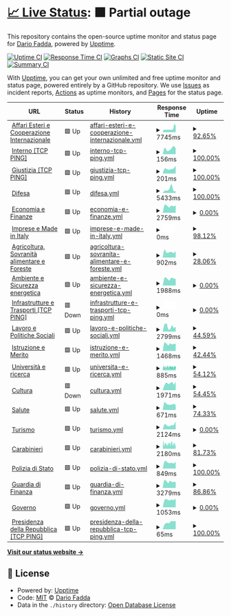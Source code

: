# [📈 Live Status](https://nuke86.github.io/ransomPing): <!--live status--> **🟧 Partial outage**

This repository contains the open-source uptime monitor and status page for [Dario Fadda](www.dariofadda.it), powered by [Upptime](https://github.com/upptime/upptime).

[![Uptime CI](https://github.com/nuke86/ransomPing/workflows/Uptime%20CI/badge.svg)](https://github.com/nuke86/ransomPing/actions?query=workflow%3A%22Uptime+CI%22)
[![Response Time CI](https://github.com/nuke86/ransomPing/workflows/Response%20Time%20CI/badge.svg)](https://github.com/nuke86/ransomPing/actions?query=workflow%3A%22Response+Time+CI%22)
[![Graphs CI](https://github.com/nuke86/ransomPing/workflows/Graphs%20CI/badge.svg)](https://github.com/nuke86/ransomPing/actions?query=workflow%3A%22Graphs+CI%22)
[![Static Site CI](https://github.com/nuke86/ransomPing/workflows/Static%20Site%20CI/badge.svg)](https://github.com/nuke86/ransomPing/actions?query=workflow%3A%22Static+Site+CI%22)
[![Summary CI](https://github.com/nuke86/ransomPing/workflows/Summary%20CI/badge.svg)](https://github.com/nuke86/ransomPing/actions?query=workflow%3A%22Summary+CI%22)

With [Upptime](https://upptime.js.org), you can get your own unlimited and free uptime monitor and status page, powered entirely by a GitHub repository. We use [Issues](https://github.com/nuke86/ransomPing/issues) as incident reports, [Actions](https://github.com/nuke86/ransomPing/actions) as uptime monitors, and [Pages](https://nuke86.github.io/ransomPing) for the status page.

<!--start: status pages-->
<!-- This summary is generated by Upptime (https://github.com/upptime/upptime) -->
<!-- Do not edit this manually, your changes will be overwritten -->
<!-- prettier-ignore -->
| URL | Status | History | Response Time | Uptime |
| --- | ------ | ------- | ------------- | ------ |
| <img alt="" src="https://icons.duckduckgo.com/ip3/www.esteri.it.ico" height="13"> [Affari Esteri e Cooperazione Internazionale](http://www.esteri.it/) | 🟩 Up | [affari-esteri-e-cooperazione-internazionale.yml](https://github.com/nuke86/ransomPing/commits/HEAD/history/affari-esteri-e-cooperazione-internazionale.yml) | <details><summary><img alt="Response time graph" src="./graphs/affari-esteri-e-cooperazione-internazionale/response-time-week.png" height="20"> 7745ms</summary><br><a href="https://nuke86.github.io/ransomPing/history/affari-esteri-e-cooperazione-internazionale"><img alt="Response time 6330" src="https://img.shields.io/endpoint?url=https%3A%2F%2Fraw.githubusercontent.com%2Fnuke86%2FransomPing%2FHEAD%2Fapi%2Faffari-esteri-e-cooperazione-internazionale%2Fresponse-time.json"></a><br><a href="https://nuke86.github.io/ransomPing/history/affari-esteri-e-cooperazione-internazionale"><img alt="24-hour response time 9596" src="https://img.shields.io/endpoint?url=https%3A%2F%2Fraw.githubusercontent.com%2Fnuke86%2FransomPing%2FHEAD%2Fapi%2Faffari-esteri-e-cooperazione-internazionale%2Fresponse-time-day.json"></a><br><a href="https://nuke86.github.io/ransomPing/history/affari-esteri-e-cooperazione-internazionale"><img alt="7-day response time 7745" src="https://img.shields.io/endpoint?url=https%3A%2F%2Fraw.githubusercontent.com%2Fnuke86%2FransomPing%2FHEAD%2Fapi%2Faffari-esteri-e-cooperazione-internazionale%2Fresponse-time-week.json"></a><br><a href="https://nuke86.github.io/ransomPing/history/affari-esteri-e-cooperazione-internazionale"><img alt="30-day response time 6714" src="https://img.shields.io/endpoint?url=https%3A%2F%2Fraw.githubusercontent.com%2Fnuke86%2FransomPing%2FHEAD%2Fapi%2Faffari-esteri-e-cooperazione-internazionale%2Fresponse-time-month.json"></a><br><a href="https://nuke86.github.io/ransomPing/history/affari-esteri-e-cooperazione-internazionale"><img alt="1-year response time 6330" src="https://img.shields.io/endpoint?url=https%3A%2F%2Fraw.githubusercontent.com%2Fnuke86%2FransomPing%2FHEAD%2Fapi%2Faffari-esteri-e-cooperazione-internazionale%2Fresponse-time-year.json"></a></details> | <details><summary><a href="https://nuke86.github.io/ransomPing/history/affari-esteri-e-cooperazione-internazionale">92.65%</a></summary><a href="https://nuke86.github.io/ransomPing/history/affari-esteri-e-cooperazione-internazionale"><img alt="All-time uptime 89.90%" src="https://img.shields.io/endpoint?url=https%3A%2F%2Fraw.githubusercontent.com%2Fnuke86%2FransomPing%2FHEAD%2Fapi%2Faffari-esteri-e-cooperazione-internazionale%2Fuptime.json"></a><br><a href="https://nuke86.github.io/ransomPing/history/affari-esteri-e-cooperazione-internazionale"><img alt="24-hour uptime 48.55%" src="https://img.shields.io/endpoint?url=https%3A%2F%2Fraw.githubusercontent.com%2Fnuke86%2FransomPing%2FHEAD%2Fapi%2Faffari-esteri-e-cooperazione-internazionale%2Fuptime-day.json"></a><br><a href="https://nuke86.github.io/ransomPing/history/affari-esteri-e-cooperazione-internazionale"><img alt="7-day uptime 92.65%" src="https://img.shields.io/endpoint?url=https%3A%2F%2Fraw.githubusercontent.com%2Fnuke86%2FransomPing%2FHEAD%2Fapi%2Faffari-esteri-e-cooperazione-internazionale%2Fuptime-week.json"></a><br><a href="https://nuke86.github.io/ransomPing/history/affari-esteri-e-cooperazione-internazionale"><img alt="30-day uptime 84.83%" src="https://img.shields.io/endpoint?url=https%3A%2F%2Fraw.githubusercontent.com%2Fnuke86%2FransomPing%2FHEAD%2Fapi%2Faffari-esteri-e-cooperazione-internazionale%2Fuptime-month.json"></a><br><a href="https://nuke86.github.io/ransomPing/history/affari-esteri-e-cooperazione-internazionale"><img alt="1-year uptime 89.90%" src="https://img.shields.io/endpoint?url=https%3A%2F%2Fraw.githubusercontent.com%2Fnuke86%2FransomPing%2FHEAD%2Fapi%2Faffari-esteri-e-cooperazione-internazionale%2Fuptime-year.json"></a></details>
| <img alt="" src="https://icons.duckduckgo.com/ip3/null.ico" height="13"> [Interno [TCP PING]](www.interno.gov.it) | 🟩 Up | [interno-tcp-ping.yml](https://github.com/nuke86/ransomPing/commits/HEAD/history/interno-tcp-ping.yml) | <details><summary><img alt="Response time graph" src="./graphs/interno-tcp-ping/response-time-week.png" height="20"> 156ms</summary><br><a href="https://nuke86.github.io/ransomPing/history/interno-tcp-ping"><img alt="Response time 146" src="https://img.shields.io/endpoint?url=https%3A%2F%2Fraw.githubusercontent.com%2Fnuke86%2FransomPing%2FHEAD%2Fapi%2Finterno-tcp-ping%2Fresponse-time.json"></a><br><a href="https://nuke86.github.io/ransomPing/history/interno-tcp-ping"><img alt="24-hour response time 166" src="https://img.shields.io/endpoint?url=https%3A%2F%2Fraw.githubusercontent.com%2Fnuke86%2FransomPing%2FHEAD%2Fapi%2Finterno-tcp-ping%2Fresponse-time-day.json"></a><br><a href="https://nuke86.github.io/ransomPing/history/interno-tcp-ping"><img alt="7-day response time 156" src="https://img.shields.io/endpoint?url=https%3A%2F%2Fraw.githubusercontent.com%2Fnuke86%2FransomPing%2FHEAD%2Fapi%2Finterno-tcp-ping%2Fresponse-time-week.json"></a><br><a href="https://nuke86.github.io/ransomPing/history/interno-tcp-ping"><img alt="30-day response time 151" src="https://img.shields.io/endpoint?url=https%3A%2F%2Fraw.githubusercontent.com%2Fnuke86%2FransomPing%2FHEAD%2Fapi%2Finterno-tcp-ping%2Fresponse-time-month.json"></a><br><a href="https://nuke86.github.io/ransomPing/history/interno-tcp-ping"><img alt="1-year response time 146" src="https://img.shields.io/endpoint?url=https%3A%2F%2Fraw.githubusercontent.com%2Fnuke86%2FransomPing%2FHEAD%2Fapi%2Finterno-tcp-ping%2Fresponse-time-year.json"></a></details> | <details><summary><a href="https://nuke86.github.io/ransomPing/history/interno-tcp-ping">100.00%</a></summary><a href="https://nuke86.github.io/ransomPing/history/interno-tcp-ping"><img alt="All-time uptime 100.00%" src="https://img.shields.io/endpoint?url=https%3A%2F%2Fraw.githubusercontent.com%2Fnuke86%2FransomPing%2FHEAD%2Fapi%2Finterno-tcp-ping%2Fuptime.json"></a><br><a href="https://nuke86.github.io/ransomPing/history/interno-tcp-ping"><img alt="24-hour uptime 100.00%" src="https://img.shields.io/endpoint?url=https%3A%2F%2Fraw.githubusercontent.com%2Fnuke86%2FransomPing%2FHEAD%2Fapi%2Finterno-tcp-ping%2Fuptime-day.json"></a><br><a href="https://nuke86.github.io/ransomPing/history/interno-tcp-ping"><img alt="7-day uptime 100.00%" src="https://img.shields.io/endpoint?url=https%3A%2F%2Fraw.githubusercontent.com%2Fnuke86%2FransomPing%2FHEAD%2Fapi%2Finterno-tcp-ping%2Fuptime-week.json"></a><br><a href="https://nuke86.github.io/ransomPing/history/interno-tcp-ping"><img alt="30-day uptime 100.00%" src="https://img.shields.io/endpoint?url=https%3A%2F%2Fraw.githubusercontent.com%2Fnuke86%2FransomPing%2FHEAD%2Fapi%2Finterno-tcp-ping%2Fuptime-month.json"></a><br><a href="https://nuke86.github.io/ransomPing/history/interno-tcp-ping"><img alt="1-year uptime 100.00%" src="https://img.shields.io/endpoint?url=https%3A%2F%2Fraw.githubusercontent.com%2Fnuke86%2FransomPing%2FHEAD%2Fapi%2Finterno-tcp-ping%2Fuptime-year.json"></a></details>
| <img alt="" src="https://icons.duckduckgo.com/ip3/null.ico" height="13"> [Giustizia [TCP PING]](www.giustizia.it) | 🟩 Up | [giustizia-tcp-ping.yml](https://github.com/nuke86/ransomPing/commits/HEAD/history/giustizia-tcp-ping.yml) | <details><summary><img alt="Response time graph" src="./graphs/giustizia-tcp-ping/response-time-week.png" height="20"> 201ms</summary><br><a href="https://nuke86.github.io/ransomPing/history/giustizia-tcp-ping"><img alt="Response time 180" src="https://img.shields.io/endpoint?url=https%3A%2F%2Fraw.githubusercontent.com%2Fnuke86%2FransomPing%2FHEAD%2Fapi%2Fgiustizia-tcp-ping%2Fresponse-time.json"></a><br><a href="https://nuke86.github.io/ransomPing/history/giustizia-tcp-ping"><img alt="24-hour response time 308" src="https://img.shields.io/endpoint?url=https%3A%2F%2Fraw.githubusercontent.com%2Fnuke86%2FransomPing%2FHEAD%2Fapi%2Fgiustizia-tcp-ping%2Fresponse-time-day.json"></a><br><a href="https://nuke86.github.io/ransomPing/history/giustizia-tcp-ping"><img alt="7-day response time 201" src="https://img.shields.io/endpoint?url=https%3A%2F%2Fraw.githubusercontent.com%2Fnuke86%2FransomPing%2FHEAD%2Fapi%2Fgiustizia-tcp-ping%2Fresponse-time-week.json"></a><br><a href="https://nuke86.github.io/ransomPing/history/giustizia-tcp-ping"><img alt="30-day response time 183" src="https://img.shields.io/endpoint?url=https%3A%2F%2Fraw.githubusercontent.com%2Fnuke86%2FransomPing%2FHEAD%2Fapi%2Fgiustizia-tcp-ping%2Fresponse-time-month.json"></a><br><a href="https://nuke86.github.io/ransomPing/history/giustizia-tcp-ping"><img alt="1-year response time 180" src="https://img.shields.io/endpoint?url=https%3A%2F%2Fraw.githubusercontent.com%2Fnuke86%2FransomPing%2FHEAD%2Fapi%2Fgiustizia-tcp-ping%2Fresponse-time-year.json"></a></details> | <details><summary><a href="https://nuke86.github.io/ransomPing/history/giustizia-tcp-ping">100.00%</a></summary><a href="https://nuke86.github.io/ransomPing/history/giustizia-tcp-ping"><img alt="All-time uptime 100.00%" src="https://img.shields.io/endpoint?url=https%3A%2F%2Fraw.githubusercontent.com%2Fnuke86%2FransomPing%2FHEAD%2Fapi%2Fgiustizia-tcp-ping%2Fuptime.json"></a><br><a href="https://nuke86.github.io/ransomPing/history/giustizia-tcp-ping"><img alt="24-hour uptime 100.00%" src="https://img.shields.io/endpoint?url=https%3A%2F%2Fraw.githubusercontent.com%2Fnuke86%2FransomPing%2FHEAD%2Fapi%2Fgiustizia-tcp-ping%2Fuptime-day.json"></a><br><a href="https://nuke86.github.io/ransomPing/history/giustizia-tcp-ping"><img alt="7-day uptime 100.00%" src="https://img.shields.io/endpoint?url=https%3A%2F%2Fraw.githubusercontent.com%2Fnuke86%2FransomPing%2FHEAD%2Fapi%2Fgiustizia-tcp-ping%2Fuptime-week.json"></a><br><a href="https://nuke86.github.io/ransomPing/history/giustizia-tcp-ping"><img alt="30-day uptime 100.00%" src="https://img.shields.io/endpoint?url=https%3A%2F%2Fraw.githubusercontent.com%2Fnuke86%2FransomPing%2FHEAD%2Fapi%2Fgiustizia-tcp-ping%2Fuptime-month.json"></a><br><a href="https://nuke86.github.io/ransomPing/history/giustizia-tcp-ping"><img alt="1-year uptime 100.00%" src="https://img.shields.io/endpoint?url=https%3A%2F%2Fraw.githubusercontent.com%2Fnuke86%2FransomPing%2FHEAD%2Fapi%2Fgiustizia-tcp-ping%2Fuptime-year.json"></a></details>
| <img alt="" src="https://icons.duckduckgo.com/ip3/www.difesa.it.ico" height="13"> [Difesa](http://www.difesa.it/) | 🟩 Up | [difesa.yml](https://github.com/nuke86/ransomPing/commits/HEAD/history/difesa.yml) | <details><summary><img alt="Response time graph" src="./graphs/difesa/response-time-week.png" height="20"> 5433ms</summary><br><a href="https://nuke86.github.io/ransomPing/history/difesa"><img alt="Response time 1783" src="https://img.shields.io/endpoint?url=https%3A%2F%2Fraw.githubusercontent.com%2Fnuke86%2FransomPing%2FHEAD%2Fapi%2Fdifesa%2Fresponse-time.json"></a><br><a href="https://nuke86.github.io/ransomPing/history/difesa"><img alt="24-hour response time 2661" src="https://img.shields.io/endpoint?url=https%3A%2F%2Fraw.githubusercontent.com%2Fnuke86%2FransomPing%2FHEAD%2Fapi%2Fdifesa%2Fresponse-time-day.json"></a><br><a href="https://nuke86.github.io/ransomPing/history/difesa"><img alt="7-day response time 5433" src="https://img.shields.io/endpoint?url=https%3A%2F%2Fraw.githubusercontent.com%2Fnuke86%2FransomPing%2FHEAD%2Fapi%2Fdifesa%2Fresponse-time-week.json"></a><br><a href="https://nuke86.github.io/ransomPing/history/difesa"><img alt="30-day response time 4048" src="https://img.shields.io/endpoint?url=https%3A%2F%2Fraw.githubusercontent.com%2Fnuke86%2FransomPing%2FHEAD%2Fapi%2Fdifesa%2Fresponse-time-month.json"></a><br><a href="https://nuke86.github.io/ransomPing/history/difesa"><img alt="1-year response time 1783" src="https://img.shields.io/endpoint?url=https%3A%2F%2Fraw.githubusercontent.com%2Fnuke86%2FransomPing%2FHEAD%2Fapi%2Fdifesa%2Fresponse-time-year.json"></a></details> | <details><summary><a href="https://nuke86.github.io/ransomPing/history/difesa">100.00%</a></summary><a href="https://nuke86.github.io/ransomPing/history/difesa"><img alt="All-time uptime 89.29%" src="https://img.shields.io/endpoint?url=https%3A%2F%2Fraw.githubusercontent.com%2Fnuke86%2FransomPing%2FHEAD%2Fapi%2Fdifesa%2Fuptime.json"></a><br><a href="https://nuke86.github.io/ransomPing/history/difesa"><img alt="24-hour uptime 100.00%" src="https://img.shields.io/endpoint?url=https%3A%2F%2Fraw.githubusercontent.com%2Fnuke86%2FransomPing%2FHEAD%2Fapi%2Fdifesa%2Fuptime-day.json"></a><br><a href="https://nuke86.github.io/ransomPing/history/difesa"><img alt="7-day uptime 100.00%" src="https://img.shields.io/endpoint?url=https%3A%2F%2Fraw.githubusercontent.com%2Fnuke86%2FransomPing%2FHEAD%2Fapi%2Fdifesa%2Fuptime-week.json"></a><br><a href="https://nuke86.github.io/ransomPing/history/difesa"><img alt="30-day uptime 97.86%" src="https://img.shields.io/endpoint?url=https%3A%2F%2Fraw.githubusercontent.com%2Fnuke86%2FransomPing%2FHEAD%2Fapi%2Fdifesa%2Fuptime-month.json"></a><br><a href="https://nuke86.github.io/ransomPing/history/difesa"><img alt="1-year uptime 89.29%" src="https://img.shields.io/endpoint?url=https%3A%2F%2Fraw.githubusercontent.com%2Fnuke86%2FransomPing%2FHEAD%2Fapi%2Fdifesa%2Fuptime-year.json"></a></details>
| <img alt="" src="https://icons.duckduckgo.com/ip3/www.mef.gov.it.ico" height="13"> [Economia e Finanze](http://www.mef.gov.it/) | 🟩 Up | [economia-e-finanze.yml](https://github.com/nuke86/ransomPing/commits/HEAD/history/economia-e-finanze.yml) | <details><summary><img alt="Response time graph" src="./graphs/economia-e-finanze/response-time-week.png" height="20"> 2759ms</summary><br><a href="https://nuke86.github.io/ransomPing/history/economia-e-finanze"><img alt="Response time 2304" src="https://img.shields.io/endpoint?url=https%3A%2F%2Fraw.githubusercontent.com%2Fnuke86%2FransomPing%2FHEAD%2Fapi%2Feconomia-e-finanze%2Fresponse-time.json"></a><br><a href="https://nuke86.github.io/ransomPing/history/economia-e-finanze"><img alt="24-hour response time 2914" src="https://img.shields.io/endpoint?url=https%3A%2F%2Fraw.githubusercontent.com%2Fnuke86%2FransomPing%2FHEAD%2Fapi%2Feconomia-e-finanze%2Fresponse-time-day.json"></a><br><a href="https://nuke86.github.io/ransomPing/history/economia-e-finanze"><img alt="7-day response time 2759" src="https://img.shields.io/endpoint?url=https%3A%2F%2Fraw.githubusercontent.com%2Fnuke86%2FransomPing%2FHEAD%2Fapi%2Feconomia-e-finanze%2Fresponse-time-week.json"></a><br><a href="https://nuke86.github.io/ransomPing/history/economia-e-finanze"><img alt="30-day response time 2781" src="https://img.shields.io/endpoint?url=https%3A%2F%2Fraw.githubusercontent.com%2Fnuke86%2FransomPing%2FHEAD%2Fapi%2Feconomia-e-finanze%2Fresponse-time-month.json"></a><br><a href="https://nuke86.github.io/ransomPing/history/economia-e-finanze"><img alt="1-year response time 2304" src="https://img.shields.io/endpoint?url=https%3A%2F%2Fraw.githubusercontent.com%2Fnuke86%2FransomPing%2FHEAD%2Fapi%2Feconomia-e-finanze%2Fresponse-time-year.json"></a></details> | <details><summary><a href="https://nuke86.github.io/ransomPing/history/economia-e-finanze">0.00%</a></summary><a href="https://nuke86.github.io/ransomPing/history/economia-e-finanze"><img alt="All-time uptime 73.17%" src="https://img.shields.io/endpoint?url=https%3A%2F%2Fraw.githubusercontent.com%2Fnuke86%2FransomPing%2FHEAD%2Fapi%2Feconomia-e-finanze%2Fuptime.json"></a><br><a href="https://nuke86.github.io/ransomPing/history/economia-e-finanze"><img alt="24-hour uptime 0.00%" src="https://img.shields.io/endpoint?url=https%3A%2F%2Fraw.githubusercontent.com%2Fnuke86%2FransomPing%2FHEAD%2Fapi%2Feconomia-e-finanze%2Fuptime-day.json"></a><br><a href="https://nuke86.github.io/ransomPing/history/economia-e-finanze"><img alt="7-day uptime 0.00%" src="https://img.shields.io/endpoint?url=https%3A%2F%2Fraw.githubusercontent.com%2Fnuke86%2FransomPing%2FHEAD%2Fapi%2Feconomia-e-finanze%2Fuptime-week.json"></a><br><a href="https://nuke86.github.io/ransomPing/history/economia-e-finanze"><img alt="30-day uptime 65.30%" src="https://img.shields.io/endpoint?url=https%3A%2F%2Fraw.githubusercontent.com%2Fnuke86%2FransomPing%2FHEAD%2Fapi%2Feconomia-e-finanze%2Fuptime-month.json"></a><br><a href="https://nuke86.github.io/ransomPing/history/economia-e-finanze"><img alt="1-year uptime 73.17%" src="https://img.shields.io/endpoint?url=https%3A%2F%2Fraw.githubusercontent.com%2Fnuke86%2FransomPing%2FHEAD%2Fapi%2Feconomia-e-finanze%2Fuptime-year.json"></a></details>
| <img alt="" src="https://icons.duckduckgo.com/ip3/www.mise.gov.it.ico" height="13"> [Imprese e Made in Italy](https://www.mise.gov.it/) | 🟩 Up | [imprese-e-made-in-italy.yml](https://github.com/nuke86/ransomPing/commits/HEAD/history/imprese-e-made-in-italy.yml) | <details><summary><img alt="Response time graph" src="./graphs/imprese-e-made-in-italy/response-time-week.png" height="20"> 0ms</summary><br><a href="https://nuke86.github.io/ransomPing/history/imprese-e-made-in-italy"><img alt="Response time 0" src="https://img.shields.io/endpoint?url=https%3A%2F%2Fraw.githubusercontent.com%2Fnuke86%2FransomPing%2FHEAD%2Fapi%2Fimprese-e-made-in-italy%2Fresponse-time.json"></a><br><a href="https://nuke86.github.io/ransomPing/history/imprese-e-made-in-italy"><img alt="24-hour response time 0" src="https://img.shields.io/endpoint?url=https%3A%2F%2Fraw.githubusercontent.com%2Fnuke86%2FransomPing%2FHEAD%2Fapi%2Fimprese-e-made-in-italy%2Fresponse-time-day.json"></a><br><a href="https://nuke86.github.io/ransomPing/history/imprese-e-made-in-italy"><img alt="7-day response time 0" src="https://img.shields.io/endpoint?url=https%3A%2F%2Fraw.githubusercontent.com%2Fnuke86%2FransomPing%2FHEAD%2Fapi%2Fimprese-e-made-in-italy%2Fresponse-time-week.json"></a><br><a href="https://nuke86.github.io/ransomPing/history/imprese-e-made-in-italy"><img alt="30-day response time 0" src="https://img.shields.io/endpoint?url=https%3A%2F%2Fraw.githubusercontent.com%2Fnuke86%2FransomPing%2FHEAD%2Fapi%2Fimprese-e-made-in-italy%2Fresponse-time-month.json"></a><br><a href="https://nuke86.github.io/ransomPing/history/imprese-e-made-in-italy"><img alt="1-year response time 0" src="https://img.shields.io/endpoint?url=https%3A%2F%2Fraw.githubusercontent.com%2Fnuke86%2FransomPing%2FHEAD%2Fapi%2Fimprese-e-made-in-italy%2Fresponse-time-year.json"></a></details> | <details><summary><a href="https://nuke86.github.io/ransomPing/history/imprese-e-made-in-italy">98.12%</a></summary><a href="https://nuke86.github.io/ransomPing/history/imprese-e-made-in-italy"><img alt="All-time uptime 99.73%" src="https://img.shields.io/endpoint?url=https%3A%2F%2Fraw.githubusercontent.com%2Fnuke86%2FransomPing%2FHEAD%2Fapi%2Fimprese-e-made-in-italy%2Fuptime.json"></a><br><a href="https://nuke86.github.io/ransomPing/history/imprese-e-made-in-italy"><img alt="24-hour uptime 100.00%" src="https://img.shields.io/endpoint?url=https%3A%2F%2Fraw.githubusercontent.com%2Fnuke86%2FransomPing%2FHEAD%2Fapi%2Fimprese-e-made-in-italy%2Fuptime-day.json"></a><br><a href="https://nuke86.github.io/ransomPing/history/imprese-e-made-in-italy"><img alt="7-day uptime 98.12%" src="https://img.shields.io/endpoint?url=https%3A%2F%2Fraw.githubusercontent.com%2Fnuke86%2FransomPing%2FHEAD%2Fapi%2Fimprese-e-made-in-italy%2Fuptime-week.json"></a><br><a href="https://nuke86.github.io/ransomPing/history/imprese-e-made-in-italy"><img alt="30-day uptime 99.57%" src="https://img.shields.io/endpoint?url=https%3A%2F%2Fraw.githubusercontent.com%2Fnuke86%2FransomPing%2FHEAD%2Fapi%2Fimprese-e-made-in-italy%2Fuptime-month.json"></a><br><a href="https://nuke86.github.io/ransomPing/history/imprese-e-made-in-italy"><img alt="1-year uptime 99.73%" src="https://img.shields.io/endpoint?url=https%3A%2F%2Fraw.githubusercontent.com%2Fnuke86%2FransomPing%2FHEAD%2Fapi%2Fimprese-e-made-in-italy%2Fuptime-year.json"></a></details>
| <img alt="" src="https://icons.duckduckgo.com/ip3/www.politicheagricole.it.ico" height="13"> [Agricoltura, Sovranità alimentare e Foreste](http://www.politicheagricole.it/) | 🟩 Up | [agricoltura-sovranita-alimentare-e-foreste.yml](https://github.com/nuke86/ransomPing/commits/HEAD/history/agricoltura-sovranita-alimentare-e-foreste.yml) | <details><summary><img alt="Response time graph" src="./graphs/agricoltura-sovranita-alimentare-e-foreste/response-time-week.png" height="20"> 902ms</summary><br><a href="https://nuke86.github.io/ransomPing/history/agricoltura-sovranita-alimentare-e-foreste"><img alt="Response time 3370" src="https://img.shields.io/endpoint?url=https%3A%2F%2Fraw.githubusercontent.com%2Fnuke86%2FransomPing%2FHEAD%2Fapi%2Fagricoltura-sovranita-alimentare-e-foreste%2Fresponse-time.json"></a><br><a href="https://nuke86.github.io/ransomPing/history/agricoltura-sovranita-alimentare-e-foreste"><img alt="24-hour response time 1030" src="https://img.shields.io/endpoint?url=https%3A%2F%2Fraw.githubusercontent.com%2Fnuke86%2FransomPing%2FHEAD%2Fapi%2Fagricoltura-sovranita-alimentare-e-foreste%2Fresponse-time-day.json"></a><br><a href="https://nuke86.github.io/ransomPing/history/agricoltura-sovranita-alimentare-e-foreste"><img alt="7-day response time 902" src="https://img.shields.io/endpoint?url=https%3A%2F%2Fraw.githubusercontent.com%2Fnuke86%2FransomPing%2FHEAD%2Fapi%2Fagricoltura-sovranita-alimentare-e-foreste%2Fresponse-time-week.json"></a><br><a href="https://nuke86.github.io/ransomPing/history/agricoltura-sovranita-alimentare-e-foreste"><img alt="30-day response time 4236" src="https://img.shields.io/endpoint?url=https%3A%2F%2Fraw.githubusercontent.com%2Fnuke86%2FransomPing%2FHEAD%2Fapi%2Fagricoltura-sovranita-alimentare-e-foreste%2Fresponse-time-month.json"></a><br><a href="https://nuke86.github.io/ransomPing/history/agricoltura-sovranita-alimentare-e-foreste"><img alt="1-year response time 3370" src="https://img.shields.io/endpoint?url=https%3A%2F%2Fraw.githubusercontent.com%2Fnuke86%2FransomPing%2FHEAD%2Fapi%2Fagricoltura-sovranita-alimentare-e-foreste%2Fresponse-time-year.json"></a></details> | <details><summary><a href="https://nuke86.github.io/ransomPing/history/agricoltura-sovranita-alimentare-e-foreste">28.06%</a></summary><a href="https://nuke86.github.io/ransomPing/history/agricoltura-sovranita-alimentare-e-foreste"><img alt="All-time uptime 42.00%" src="https://img.shields.io/endpoint?url=https%3A%2F%2Fraw.githubusercontent.com%2Fnuke86%2FransomPing%2FHEAD%2Fapi%2Fagricoltura-sovranita-alimentare-e-foreste%2Fuptime.json"></a><br><a href="https://nuke86.github.io/ransomPing/history/agricoltura-sovranita-alimentare-e-foreste"><img alt="24-hour uptime 100.00%" src="https://img.shields.io/endpoint?url=https%3A%2F%2Fraw.githubusercontent.com%2Fnuke86%2FransomPing%2FHEAD%2Fapi%2Fagricoltura-sovranita-alimentare-e-foreste%2Fuptime-day.json"></a><br><a href="https://nuke86.github.io/ransomPing/history/agricoltura-sovranita-alimentare-e-foreste"><img alt="7-day uptime 28.06%" src="https://img.shields.io/endpoint?url=https%3A%2F%2Fraw.githubusercontent.com%2Fnuke86%2FransomPing%2FHEAD%2Fapi%2Fagricoltura-sovranita-alimentare-e-foreste%2Fuptime-week.json"></a><br><a href="https://nuke86.github.io/ransomPing/history/agricoltura-sovranita-alimentare-e-foreste"><img alt="30-day uptime 24.10%" src="https://img.shields.io/endpoint?url=https%3A%2F%2Fraw.githubusercontent.com%2Fnuke86%2FransomPing%2FHEAD%2Fapi%2Fagricoltura-sovranita-alimentare-e-foreste%2Fuptime-month.json"></a><br><a href="https://nuke86.github.io/ransomPing/history/agricoltura-sovranita-alimentare-e-foreste"><img alt="1-year uptime 42.00%" src="https://img.shields.io/endpoint?url=https%3A%2F%2Fraw.githubusercontent.com%2Fnuke86%2FransomPing%2FHEAD%2Fapi%2Fagricoltura-sovranita-alimentare-e-foreste%2Fuptime-year.json"></a></details>
| <img alt="" src="https://icons.duckduckgo.com/ip3/www.mite.gov.it.ico" height="13"> [Ambiente e Sicurezza energetica](https://www.mite.gov.it/) | 🟩 Up | [ambiente-e-sicurezza-energetica.yml](https://github.com/nuke86/ransomPing/commits/HEAD/history/ambiente-e-sicurezza-energetica.yml) | <details><summary><img alt="Response time graph" src="./graphs/ambiente-e-sicurezza-energetica/response-time-week.png" height="20"> 1988ms</summary><br><a href="https://nuke86.github.io/ransomPing/history/ambiente-e-sicurezza-energetica"><img alt="Response time 2022" src="https://img.shields.io/endpoint?url=https%3A%2F%2Fraw.githubusercontent.com%2Fnuke86%2FransomPing%2FHEAD%2Fapi%2Fambiente-e-sicurezza-energetica%2Fresponse-time.json"></a><br><a href="https://nuke86.github.io/ransomPing/history/ambiente-e-sicurezza-energetica"><img alt="24-hour response time 1870" src="https://img.shields.io/endpoint?url=https%3A%2F%2Fraw.githubusercontent.com%2Fnuke86%2FransomPing%2FHEAD%2Fapi%2Fambiente-e-sicurezza-energetica%2Fresponse-time-day.json"></a><br><a href="https://nuke86.github.io/ransomPing/history/ambiente-e-sicurezza-energetica"><img alt="7-day response time 1988" src="https://img.shields.io/endpoint?url=https%3A%2F%2Fraw.githubusercontent.com%2Fnuke86%2FransomPing%2FHEAD%2Fapi%2Fambiente-e-sicurezza-energetica%2Fresponse-time-week.json"></a><br><a href="https://nuke86.github.io/ransomPing/history/ambiente-e-sicurezza-energetica"><img alt="30-day response time 1890" src="https://img.shields.io/endpoint?url=https%3A%2F%2Fraw.githubusercontent.com%2Fnuke86%2FransomPing%2FHEAD%2Fapi%2Fambiente-e-sicurezza-energetica%2Fresponse-time-month.json"></a><br><a href="https://nuke86.github.io/ransomPing/history/ambiente-e-sicurezza-energetica"><img alt="1-year response time 2022" src="https://img.shields.io/endpoint?url=https%3A%2F%2Fraw.githubusercontent.com%2Fnuke86%2FransomPing%2FHEAD%2Fapi%2Fambiente-e-sicurezza-energetica%2Fresponse-time-year.json"></a></details> | <details><summary><a href="https://nuke86.github.io/ransomPing/history/ambiente-e-sicurezza-energetica">0.00%</a></summary><a href="https://nuke86.github.io/ransomPing/history/ambiente-e-sicurezza-energetica"><img alt="All-time uptime 65.19%" src="https://img.shields.io/endpoint?url=https%3A%2F%2Fraw.githubusercontent.com%2Fnuke86%2FransomPing%2FHEAD%2Fapi%2Fambiente-e-sicurezza-energetica%2Fuptime.json"></a><br><a href="https://nuke86.github.io/ransomPing/history/ambiente-e-sicurezza-energetica"><img alt="24-hour uptime 0.00%" src="https://img.shields.io/endpoint?url=https%3A%2F%2Fraw.githubusercontent.com%2Fnuke86%2FransomPing%2FHEAD%2Fapi%2Fambiente-e-sicurezza-energetica%2Fuptime-day.json"></a><br><a href="https://nuke86.github.io/ransomPing/history/ambiente-e-sicurezza-energetica"><img alt="7-day uptime 0.00%" src="https://img.shields.io/endpoint?url=https%3A%2F%2Fraw.githubusercontent.com%2Fnuke86%2FransomPing%2FHEAD%2Fapi%2Fambiente-e-sicurezza-energetica%2Fuptime-week.json"></a><br><a href="https://nuke86.github.io/ransomPing/history/ambiente-e-sicurezza-energetica"><img alt="30-day uptime 45.27%" src="https://img.shields.io/endpoint?url=https%3A%2F%2Fraw.githubusercontent.com%2Fnuke86%2FransomPing%2FHEAD%2Fapi%2Fambiente-e-sicurezza-energetica%2Fuptime-month.json"></a><br><a href="https://nuke86.github.io/ransomPing/history/ambiente-e-sicurezza-energetica"><img alt="1-year uptime 65.19%" src="https://img.shields.io/endpoint?url=https%3A%2F%2Fraw.githubusercontent.com%2Fnuke86%2FransomPing%2FHEAD%2Fapi%2Fambiente-e-sicurezza-energetica%2Fuptime-year.json"></a></details>
| <img alt="" src="https://icons.duckduckgo.com/ip3/null.ico" height="13"> [Infrastrutture e Trasporti [TCP PING]](www.mit.gov.it) | 🟥 Down | [infrastrutture-e-trasporti-tcp-ping.yml](https://github.com/nuke86/ransomPing/commits/HEAD/history/infrastrutture-e-trasporti-tcp-ping.yml) | <details><summary><img alt="Response time graph" src="./graphs/infrastrutture-e-trasporti-tcp-ping/response-time-week.png" height="20"> 0ms</summary><br><a href="https://nuke86.github.io/ransomPing/history/infrastrutture-e-trasporti-tcp-ping"><img alt="Response time 1399" src="https://img.shields.io/endpoint?url=https%3A%2F%2Fraw.githubusercontent.com%2Fnuke86%2FransomPing%2FHEAD%2Fapi%2Finfrastrutture-e-trasporti-tcp-ping%2Fresponse-time.json"></a><br><a href="https://nuke86.github.io/ransomPing/history/infrastrutture-e-trasporti-tcp-ping"><img alt="24-hour response time 0" src="https://img.shields.io/endpoint?url=https%3A%2F%2Fraw.githubusercontent.com%2Fnuke86%2FransomPing%2FHEAD%2Fapi%2Finfrastrutture-e-trasporti-tcp-ping%2Fresponse-time-day.json"></a><br><a href="https://nuke86.github.io/ransomPing/history/infrastrutture-e-trasporti-tcp-ping"><img alt="7-day response time 0" src="https://img.shields.io/endpoint?url=https%3A%2F%2Fraw.githubusercontent.com%2Fnuke86%2FransomPing%2FHEAD%2Fapi%2Finfrastrutture-e-trasporti-tcp-ping%2Fresponse-time-week.json"></a><br><a href="https://nuke86.github.io/ransomPing/history/infrastrutture-e-trasporti-tcp-ping"><img alt="30-day response time 1140" src="https://img.shields.io/endpoint?url=https%3A%2F%2Fraw.githubusercontent.com%2Fnuke86%2FransomPing%2FHEAD%2Fapi%2Finfrastrutture-e-trasporti-tcp-ping%2Fresponse-time-month.json"></a><br><a href="https://nuke86.github.io/ransomPing/history/infrastrutture-e-trasporti-tcp-ping"><img alt="1-year response time 1399" src="https://img.shields.io/endpoint?url=https%3A%2F%2Fraw.githubusercontent.com%2Fnuke86%2FransomPing%2FHEAD%2Fapi%2Finfrastrutture-e-trasporti-tcp-ping%2Fresponse-time-year.json"></a></details> | <details><summary><a href="https://nuke86.github.io/ransomPing/history/infrastrutture-e-trasporti-tcp-ping">0.00%</a></summary><a href="https://nuke86.github.io/ransomPing/history/infrastrutture-e-trasporti-tcp-ping"><img alt="All-time uptime 57.26%" src="https://img.shields.io/endpoint?url=https%3A%2F%2Fraw.githubusercontent.com%2Fnuke86%2FransomPing%2FHEAD%2Fapi%2Finfrastrutture-e-trasporti-tcp-ping%2Fuptime.json"></a><br><a href="https://nuke86.github.io/ransomPing/history/infrastrutture-e-trasporti-tcp-ping"><img alt="24-hour uptime 0.00%" src="https://img.shields.io/endpoint?url=https%3A%2F%2Fraw.githubusercontent.com%2Fnuke86%2FransomPing%2FHEAD%2Fapi%2Finfrastrutture-e-trasporti-tcp-ping%2Fuptime-day.json"></a><br><a href="https://nuke86.github.io/ransomPing/history/infrastrutture-e-trasporti-tcp-ping"><img alt="7-day uptime 0.00%" src="https://img.shields.io/endpoint?url=https%3A%2F%2Fraw.githubusercontent.com%2Fnuke86%2FransomPing%2FHEAD%2Fapi%2Finfrastrutture-e-trasporti-tcp-ping%2Fuptime-week.json"></a><br><a href="https://nuke86.github.io/ransomPing/history/infrastrutture-e-trasporti-tcp-ping"><img alt="30-day uptime 33.64%" src="https://img.shields.io/endpoint?url=https%3A%2F%2Fraw.githubusercontent.com%2Fnuke86%2FransomPing%2FHEAD%2Fapi%2Finfrastrutture-e-trasporti-tcp-ping%2Fuptime-month.json"></a><br><a href="https://nuke86.github.io/ransomPing/history/infrastrutture-e-trasporti-tcp-ping"><img alt="1-year uptime 57.26%" src="https://img.shields.io/endpoint?url=https%3A%2F%2Fraw.githubusercontent.com%2Fnuke86%2FransomPing%2FHEAD%2Fapi%2Finfrastrutture-e-trasporti-tcp-ping%2Fuptime-year.json"></a></details>
| <img alt="" src="https://icons.duckduckgo.com/ip3/www.lavoro.gov.it.ico" height="13"> [Lavoro e Politiche Sociali](http://www.lavoro.gov.it/) | 🟩 Up | [lavoro-e-politiche-sociali.yml](https://github.com/nuke86/ransomPing/commits/HEAD/history/lavoro-e-politiche-sociali.yml) | <details><summary><img alt="Response time graph" src="./graphs/lavoro-e-politiche-sociali/response-time-week.png" height="20"> 2799ms</summary><br><a href="https://nuke86.github.io/ransomPing/history/lavoro-e-politiche-sociali"><img alt="Response time 4550" src="https://img.shields.io/endpoint?url=https%3A%2F%2Fraw.githubusercontent.com%2Fnuke86%2FransomPing%2FHEAD%2Fapi%2Flavoro-e-politiche-sociali%2Fresponse-time.json"></a><br><a href="https://nuke86.github.io/ransomPing/history/lavoro-e-politiche-sociali"><img alt="24-hour response time 2754" src="https://img.shields.io/endpoint?url=https%3A%2F%2Fraw.githubusercontent.com%2Fnuke86%2FransomPing%2FHEAD%2Fapi%2Flavoro-e-politiche-sociali%2Fresponse-time-day.json"></a><br><a href="https://nuke86.github.io/ransomPing/history/lavoro-e-politiche-sociali"><img alt="7-day response time 2799" src="https://img.shields.io/endpoint?url=https%3A%2F%2Fraw.githubusercontent.com%2Fnuke86%2FransomPing%2FHEAD%2Fapi%2Flavoro-e-politiche-sociali%2Fresponse-time-week.json"></a><br><a href="https://nuke86.github.io/ransomPing/history/lavoro-e-politiche-sociali"><img alt="30-day response time 3984" src="https://img.shields.io/endpoint?url=https%3A%2F%2Fraw.githubusercontent.com%2Fnuke86%2FransomPing%2FHEAD%2Fapi%2Flavoro-e-politiche-sociali%2Fresponse-time-month.json"></a><br><a href="https://nuke86.github.io/ransomPing/history/lavoro-e-politiche-sociali"><img alt="1-year response time 4550" src="https://img.shields.io/endpoint?url=https%3A%2F%2Fraw.githubusercontent.com%2Fnuke86%2FransomPing%2FHEAD%2Fapi%2Flavoro-e-politiche-sociali%2Fresponse-time-year.json"></a></details> | <details><summary><a href="https://nuke86.github.io/ransomPing/history/lavoro-e-politiche-sociali">44.59%</a></summary><a href="https://nuke86.github.io/ransomPing/history/lavoro-e-politiche-sociali"><img alt="All-time uptime 74.68%" src="https://img.shields.io/endpoint?url=https%3A%2F%2Fraw.githubusercontent.com%2Fnuke86%2FransomPing%2FHEAD%2Fapi%2Flavoro-e-politiche-sociali%2Fuptime.json"></a><br><a href="https://nuke86.github.io/ransomPing/history/lavoro-e-politiche-sociali"><img alt="24-hour uptime 0.00%" src="https://img.shields.io/endpoint?url=https%3A%2F%2Fraw.githubusercontent.com%2Fnuke86%2FransomPing%2FHEAD%2Fapi%2Flavoro-e-politiche-sociali%2Fuptime-day.json"></a><br><a href="https://nuke86.github.io/ransomPing/history/lavoro-e-politiche-sociali"><img alt="7-day uptime 44.59%" src="https://img.shields.io/endpoint?url=https%3A%2F%2Fraw.githubusercontent.com%2Fnuke86%2FransomPing%2FHEAD%2Fapi%2Flavoro-e-politiche-sociali%2Fuptime-week.json"></a><br><a href="https://nuke86.github.io/ransomPing/history/lavoro-e-politiche-sociali"><img alt="30-day uptime 60.19%" src="https://img.shields.io/endpoint?url=https%3A%2F%2Fraw.githubusercontent.com%2Fnuke86%2FransomPing%2FHEAD%2Fapi%2Flavoro-e-politiche-sociali%2Fuptime-month.json"></a><br><a href="https://nuke86.github.io/ransomPing/history/lavoro-e-politiche-sociali"><img alt="1-year uptime 74.68%" src="https://img.shields.io/endpoint?url=https%3A%2F%2Fraw.githubusercontent.com%2Fnuke86%2FransomPing%2FHEAD%2Fapi%2Flavoro-e-politiche-sociali%2Fuptime-year.json"></a></details>
| <img alt="" src="https://icons.duckduckgo.com/ip3/www.miur.gov.it.ico" height="13"> [Istruzione e Merito](https://www.miur.gov.it/) | 🟩 Up | [istruzione-e-merito.yml](https://github.com/nuke86/ransomPing/commits/HEAD/history/istruzione-e-merito.yml) | <details><summary><img alt="Response time graph" src="./graphs/istruzione-e-merito/response-time-week.png" height="20"> 1468ms</summary><br><a href="https://nuke86.github.io/ransomPing/history/istruzione-e-merito"><img alt="Response time 1466" src="https://img.shields.io/endpoint?url=https%3A%2F%2Fraw.githubusercontent.com%2Fnuke86%2FransomPing%2FHEAD%2Fapi%2Fistruzione-e-merito%2Fresponse-time.json"></a><br><a href="https://nuke86.github.io/ransomPing/history/istruzione-e-merito"><img alt="24-hour response time 1467" src="https://img.shields.io/endpoint?url=https%3A%2F%2Fraw.githubusercontent.com%2Fnuke86%2FransomPing%2FHEAD%2Fapi%2Fistruzione-e-merito%2Fresponse-time-day.json"></a><br><a href="https://nuke86.github.io/ransomPing/history/istruzione-e-merito"><img alt="7-day response time 1468" src="https://img.shields.io/endpoint?url=https%3A%2F%2Fraw.githubusercontent.com%2Fnuke86%2FransomPing%2FHEAD%2Fapi%2Fistruzione-e-merito%2Fresponse-time-week.json"></a><br><a href="https://nuke86.github.io/ransomPing/history/istruzione-e-merito"><img alt="30-day response time 1482" src="https://img.shields.io/endpoint?url=https%3A%2F%2Fraw.githubusercontent.com%2Fnuke86%2FransomPing%2FHEAD%2Fapi%2Fistruzione-e-merito%2Fresponse-time-month.json"></a><br><a href="https://nuke86.github.io/ransomPing/history/istruzione-e-merito"><img alt="1-year response time 1466" src="https://img.shields.io/endpoint?url=https%3A%2F%2Fraw.githubusercontent.com%2Fnuke86%2FransomPing%2FHEAD%2Fapi%2Fistruzione-e-merito%2Fresponse-time-year.json"></a></details> | <details><summary><a href="https://nuke86.github.io/ransomPing/history/istruzione-e-merito">42.44%</a></summary><a href="https://nuke86.github.io/ransomPing/history/istruzione-e-merito"><img alt="All-time uptime 45.85%" src="https://img.shields.io/endpoint?url=https%3A%2F%2Fraw.githubusercontent.com%2Fnuke86%2FransomPing%2FHEAD%2Fapi%2Fistruzione-e-merito%2Fuptime.json"></a><br><a href="https://nuke86.github.io/ransomPing/history/istruzione-e-merito"><img alt="24-hour uptime 100.00%" src="https://img.shields.io/endpoint?url=https%3A%2F%2Fraw.githubusercontent.com%2Fnuke86%2FransomPing%2FHEAD%2Fapi%2Fistruzione-e-merito%2Fuptime-day.json"></a><br><a href="https://nuke86.github.io/ransomPing/history/istruzione-e-merito"><img alt="7-day uptime 42.44%" src="https://img.shields.io/endpoint?url=https%3A%2F%2Fraw.githubusercontent.com%2Fnuke86%2FransomPing%2FHEAD%2Fapi%2Fistruzione-e-merito%2Fuptime-week.json"></a><br><a href="https://nuke86.github.io/ransomPing/history/istruzione-e-merito"><img alt="30-day uptime 69.56%" src="https://img.shields.io/endpoint?url=https%3A%2F%2Fraw.githubusercontent.com%2Fnuke86%2FransomPing%2FHEAD%2Fapi%2Fistruzione-e-merito%2Fuptime-month.json"></a><br><a href="https://nuke86.github.io/ransomPing/history/istruzione-e-merito"><img alt="1-year uptime 45.85%" src="https://img.shields.io/endpoint?url=https%3A%2F%2Fraw.githubusercontent.com%2Fnuke86%2FransomPing%2FHEAD%2Fapi%2Fistruzione-e-merito%2Fuptime-year.json"></a></details>
| <img alt="" src="https://icons.duckduckgo.com/ip3/www.mur.gov.it.ico" height="13"> [Università e ricerca](https://www.mur.gov.it/it) | 🟩 Up | [universita-e-ricerca.yml](https://github.com/nuke86/ransomPing/commits/HEAD/history/universita-e-ricerca.yml) | <details><summary><img alt="Response time graph" src="./graphs/universita-e-ricerca/response-time-week.png" height="20"> 885ms</summary><br><a href="https://nuke86.github.io/ransomPing/history/universita-e-ricerca"><img alt="Response time 889" src="https://img.shields.io/endpoint?url=https%3A%2F%2Fraw.githubusercontent.com%2Fnuke86%2FransomPing%2FHEAD%2Fapi%2Funiversita-e-ricerca%2Fresponse-time.json"></a><br><a href="https://nuke86.github.io/ransomPing/history/universita-e-ricerca"><img alt="24-hour response time 919" src="https://img.shields.io/endpoint?url=https%3A%2F%2Fraw.githubusercontent.com%2Fnuke86%2FransomPing%2FHEAD%2Fapi%2Funiversita-e-ricerca%2Fresponse-time-day.json"></a><br><a href="https://nuke86.github.io/ransomPing/history/universita-e-ricerca"><img alt="7-day response time 885" src="https://img.shields.io/endpoint?url=https%3A%2F%2Fraw.githubusercontent.com%2Fnuke86%2FransomPing%2FHEAD%2Fapi%2Funiversita-e-ricerca%2Fresponse-time-week.json"></a><br><a href="https://nuke86.github.io/ransomPing/history/universita-e-ricerca"><img alt="30-day response time 916" src="https://img.shields.io/endpoint?url=https%3A%2F%2Fraw.githubusercontent.com%2Fnuke86%2FransomPing%2FHEAD%2Fapi%2Funiversita-e-ricerca%2Fresponse-time-month.json"></a><br><a href="https://nuke86.github.io/ransomPing/history/universita-e-ricerca"><img alt="1-year response time 889" src="https://img.shields.io/endpoint?url=https%3A%2F%2Fraw.githubusercontent.com%2Fnuke86%2FransomPing%2FHEAD%2Fapi%2Funiversita-e-ricerca%2Fresponse-time-year.json"></a></details> | <details><summary><a href="https://nuke86.github.io/ransomPing/history/universita-e-ricerca">54.12%</a></summary><a href="https://nuke86.github.io/ransomPing/history/universita-e-ricerca"><img alt="All-time uptime 83.80%" src="https://img.shields.io/endpoint?url=https%3A%2F%2Fraw.githubusercontent.com%2Fnuke86%2FransomPing%2FHEAD%2Fapi%2Funiversita-e-ricerca%2Fuptime.json"></a><br><a href="https://nuke86.github.io/ransomPing/history/universita-e-ricerca"><img alt="24-hour uptime 56.99%" src="https://img.shields.io/endpoint?url=https%3A%2F%2Fraw.githubusercontent.com%2Fnuke86%2FransomPing%2FHEAD%2Fapi%2Funiversita-e-ricerca%2Fuptime-day.json"></a><br><a href="https://nuke86.github.io/ransomPing/history/universita-e-ricerca"><img alt="7-day uptime 54.12%" src="https://img.shields.io/endpoint?url=https%3A%2F%2Fraw.githubusercontent.com%2Fnuke86%2FransomPing%2FHEAD%2Fapi%2Funiversita-e-ricerca%2Fuptime-week.json"></a><br><a href="https://nuke86.github.io/ransomPing/history/universita-e-ricerca"><img alt="30-day uptime 74.54%" src="https://img.shields.io/endpoint?url=https%3A%2F%2Fraw.githubusercontent.com%2Fnuke86%2FransomPing%2FHEAD%2Fapi%2Funiversita-e-ricerca%2Fuptime-month.json"></a><br><a href="https://nuke86.github.io/ransomPing/history/universita-e-ricerca"><img alt="1-year uptime 83.80%" src="https://img.shields.io/endpoint?url=https%3A%2F%2Fraw.githubusercontent.com%2Fnuke86%2FransomPing%2FHEAD%2Fapi%2Funiversita-e-ricerca%2Fuptime-year.json"></a></details>
| <img alt="" src="https://icons.duckduckgo.com/ip3/www.beniculturali.it.ico" height="13"> [Cultura](https://www.beniculturali.it/) | 🟥 Down | [cultura.yml](https://github.com/nuke86/ransomPing/commits/HEAD/history/cultura.yml) | <details><summary><img alt="Response time graph" src="./graphs/cultura/response-time-week.png" height="20"> 1971ms</summary><br><a href="https://nuke86.github.io/ransomPing/history/cultura"><img alt="Response time 3152" src="https://img.shields.io/endpoint?url=https%3A%2F%2Fraw.githubusercontent.com%2Fnuke86%2FransomPing%2FHEAD%2Fapi%2Fcultura%2Fresponse-time.json"></a><br><a href="https://nuke86.github.io/ransomPing/history/cultura"><img alt="24-hour response time 2473" src="https://img.shields.io/endpoint?url=https%3A%2F%2Fraw.githubusercontent.com%2Fnuke86%2FransomPing%2FHEAD%2Fapi%2Fcultura%2Fresponse-time-day.json"></a><br><a href="https://nuke86.github.io/ransomPing/history/cultura"><img alt="7-day response time 1971" src="https://img.shields.io/endpoint?url=https%3A%2F%2Fraw.githubusercontent.com%2Fnuke86%2FransomPing%2FHEAD%2Fapi%2Fcultura%2Fresponse-time-week.json"></a><br><a href="https://nuke86.github.io/ransomPing/history/cultura"><img alt="30-day response time 3596" src="https://img.shields.io/endpoint?url=https%3A%2F%2Fraw.githubusercontent.com%2Fnuke86%2FransomPing%2FHEAD%2Fapi%2Fcultura%2Fresponse-time-month.json"></a><br><a href="https://nuke86.github.io/ransomPing/history/cultura"><img alt="1-year response time 3152" src="https://img.shields.io/endpoint?url=https%3A%2F%2Fraw.githubusercontent.com%2Fnuke86%2FransomPing%2FHEAD%2Fapi%2Fcultura%2Fresponse-time-year.json"></a></details> | <details><summary><a href="https://nuke86.github.io/ransomPing/history/cultura">54.45%</a></summary><a href="https://nuke86.github.io/ransomPing/history/cultura"><img alt="All-time uptime 54.41%" src="https://img.shields.io/endpoint?url=https%3A%2F%2Fraw.githubusercontent.com%2Fnuke86%2FransomPing%2FHEAD%2Fapi%2Fcultura%2Fuptime.json"></a><br><a href="https://nuke86.github.io/ransomPing/history/cultura"><img alt="24-hour uptime 54.74%" src="https://img.shields.io/endpoint?url=https%3A%2F%2Fraw.githubusercontent.com%2Fnuke86%2FransomPing%2FHEAD%2Fapi%2Fcultura%2Fuptime-day.json"></a><br><a href="https://nuke86.github.io/ransomPing/history/cultura"><img alt="7-day uptime 54.45%" src="https://img.shields.io/endpoint?url=https%3A%2F%2Fraw.githubusercontent.com%2Fnuke86%2FransomPing%2FHEAD%2Fapi%2Fcultura%2Fuptime-week.json"></a><br><a href="https://nuke86.github.io/ransomPing/history/cultura"><img alt="30-day uptime 54.76%" src="https://img.shields.io/endpoint?url=https%3A%2F%2Fraw.githubusercontent.com%2Fnuke86%2FransomPing%2FHEAD%2Fapi%2Fcultura%2Fuptime-month.json"></a><br><a href="https://nuke86.github.io/ransomPing/history/cultura"><img alt="1-year uptime 54.41%" src="https://img.shields.io/endpoint?url=https%3A%2F%2Fraw.githubusercontent.com%2Fnuke86%2FransomPing%2FHEAD%2Fapi%2Fcultura%2Fuptime-year.json"></a></details>
| <img alt="" src="https://icons.duckduckgo.com/ip3/www.salute.gov.it.ico" height="13"> [Salute](http://www.salute.gov.it/) | 🟩 Up | [salute.yml](https://github.com/nuke86/ransomPing/commits/HEAD/history/salute.yml) | <details><summary><img alt="Response time graph" src="./graphs/salute/response-time-week.png" height="20"> 671ms</summary><br><a href="https://nuke86.github.io/ransomPing/history/salute"><img alt="Response time 790" src="https://img.shields.io/endpoint?url=https%3A%2F%2Fraw.githubusercontent.com%2Fnuke86%2FransomPing%2FHEAD%2Fapi%2Fsalute%2Fresponse-time.json"></a><br><a href="https://nuke86.github.io/ransomPing/history/salute"><img alt="24-hour response time 561" src="https://img.shields.io/endpoint?url=https%3A%2F%2Fraw.githubusercontent.com%2Fnuke86%2FransomPing%2FHEAD%2Fapi%2Fsalute%2Fresponse-time-day.json"></a><br><a href="https://nuke86.github.io/ransomPing/history/salute"><img alt="7-day response time 671" src="https://img.shields.io/endpoint?url=https%3A%2F%2Fraw.githubusercontent.com%2Fnuke86%2FransomPing%2FHEAD%2Fapi%2Fsalute%2Fresponse-time-week.json"></a><br><a href="https://nuke86.github.io/ransomPing/history/salute"><img alt="30-day response time 776" src="https://img.shields.io/endpoint?url=https%3A%2F%2Fraw.githubusercontent.com%2Fnuke86%2FransomPing%2FHEAD%2Fapi%2Fsalute%2Fresponse-time-month.json"></a><br><a href="https://nuke86.github.io/ransomPing/history/salute"><img alt="1-year response time 790" src="https://img.shields.io/endpoint?url=https%3A%2F%2Fraw.githubusercontent.com%2Fnuke86%2FransomPing%2FHEAD%2Fapi%2Fsalute%2Fresponse-time-year.json"></a></details> | <details><summary><a href="https://nuke86.github.io/ransomPing/history/salute">74.33%</a></summary><a href="https://nuke86.github.io/ransomPing/history/salute"><img alt="All-time uptime 82.20%" src="https://img.shields.io/endpoint?url=https%3A%2F%2Fraw.githubusercontent.com%2Fnuke86%2FransomPing%2FHEAD%2Fapi%2Fsalute%2Fuptime.json"></a><br><a href="https://nuke86.github.io/ransomPing/history/salute"><img alt="24-hour uptime 100.00%" src="https://img.shields.io/endpoint?url=https%3A%2F%2Fraw.githubusercontent.com%2Fnuke86%2FransomPing%2FHEAD%2Fapi%2Fsalute%2Fuptime-day.json"></a><br><a href="https://nuke86.github.io/ransomPing/history/salute"><img alt="7-day uptime 74.33%" src="https://img.shields.io/endpoint?url=https%3A%2F%2Fraw.githubusercontent.com%2Fnuke86%2FransomPing%2FHEAD%2Fapi%2Fsalute%2Fuptime-week.json"></a><br><a href="https://nuke86.github.io/ransomPing/history/salute"><img alt="30-day uptime 72.01%" src="https://img.shields.io/endpoint?url=https%3A%2F%2Fraw.githubusercontent.com%2Fnuke86%2FransomPing%2FHEAD%2Fapi%2Fsalute%2Fuptime-month.json"></a><br><a href="https://nuke86.github.io/ransomPing/history/salute"><img alt="1-year uptime 82.20%" src="https://img.shields.io/endpoint?url=https%3A%2F%2Fraw.githubusercontent.com%2Fnuke86%2FransomPing%2FHEAD%2Fapi%2Fsalute%2Fuptime-year.json"></a></details>
| <img alt="" src="https://icons.duckduckgo.com/ip3/www.ministeroturismo.gov.it.ico" height="13"> [Turismo](https://www.ministeroturismo.gov.it/) | 🟩 Up | [turismo.yml](https://github.com/nuke86/ransomPing/commits/HEAD/history/turismo.yml) | <details><summary><img alt="Response time graph" src="./graphs/turismo/response-time-week.png" height="20"> 2124ms</summary><br><a href="https://nuke86.github.io/ransomPing/history/turismo"><img alt="Response time 2171" src="https://img.shields.io/endpoint?url=https%3A%2F%2Fraw.githubusercontent.com%2Fnuke86%2FransomPing%2FHEAD%2Fapi%2Fturismo%2Fresponse-time.json"></a><br><a href="https://nuke86.github.io/ransomPing/history/turismo"><img alt="24-hour response time 3535" src="https://img.shields.io/endpoint?url=https%3A%2F%2Fraw.githubusercontent.com%2Fnuke86%2FransomPing%2FHEAD%2Fapi%2Fturismo%2Fresponse-time-day.json"></a><br><a href="https://nuke86.github.io/ransomPing/history/turismo"><img alt="7-day response time 2124" src="https://img.shields.io/endpoint?url=https%3A%2F%2Fraw.githubusercontent.com%2Fnuke86%2FransomPing%2FHEAD%2Fapi%2Fturismo%2Fresponse-time-week.json"></a><br><a href="https://nuke86.github.io/ransomPing/history/turismo"><img alt="30-day response time 2384" src="https://img.shields.io/endpoint?url=https%3A%2F%2Fraw.githubusercontent.com%2Fnuke86%2FransomPing%2FHEAD%2Fapi%2Fturismo%2Fresponse-time-month.json"></a><br><a href="https://nuke86.github.io/ransomPing/history/turismo"><img alt="1-year response time 2171" src="https://img.shields.io/endpoint?url=https%3A%2F%2Fraw.githubusercontent.com%2Fnuke86%2FransomPing%2FHEAD%2Fapi%2Fturismo%2Fresponse-time-year.json"></a></details> | <details><summary><a href="https://nuke86.github.io/ransomPing/history/turismo">0.00%</a></summary><a href="https://nuke86.github.io/ransomPing/history/turismo"><img alt="All-time uptime 64.78%" src="https://img.shields.io/endpoint?url=https%3A%2F%2Fraw.githubusercontent.com%2Fnuke86%2FransomPing%2FHEAD%2Fapi%2Fturismo%2Fuptime.json"></a><br><a href="https://nuke86.github.io/ransomPing/history/turismo"><img alt="24-hour uptime 0.00%" src="https://img.shields.io/endpoint?url=https%3A%2F%2Fraw.githubusercontent.com%2Fnuke86%2FransomPing%2FHEAD%2Fapi%2Fturismo%2Fuptime-day.json"></a><br><a href="https://nuke86.github.io/ransomPing/history/turismo"><img alt="7-day uptime 0.00%" src="https://img.shields.io/endpoint?url=https%3A%2F%2Fraw.githubusercontent.com%2Fnuke86%2FransomPing%2FHEAD%2Fapi%2Fturismo%2Fuptime-week.json"></a><br><a href="https://nuke86.github.io/ransomPing/history/turismo"><img alt="30-day uptime 44.62%" src="https://img.shields.io/endpoint?url=https%3A%2F%2Fraw.githubusercontent.com%2Fnuke86%2FransomPing%2FHEAD%2Fapi%2Fturismo%2Fuptime-month.json"></a><br><a href="https://nuke86.github.io/ransomPing/history/turismo"><img alt="1-year uptime 64.78%" src="https://img.shields.io/endpoint?url=https%3A%2F%2Fraw.githubusercontent.com%2Fnuke86%2FransomPing%2FHEAD%2Fapi%2Fturismo%2Fuptime-year.json"></a></details>
| <img alt="" src="https://icons.duckduckgo.com/ip3/www.carabinieri.it.ico" height="13"> [Carabinieri](http://www.carabinieri.it/) | 🟩 Up | [carabinieri.yml](https://github.com/nuke86/ransomPing/commits/HEAD/history/carabinieri.yml) | <details><summary><img alt="Response time graph" src="./graphs/carabinieri/response-time-week.png" height="20"> 2180ms</summary><br><a href="https://nuke86.github.io/ransomPing/history/carabinieri"><img alt="Response time 4753" src="https://img.shields.io/endpoint?url=https%3A%2F%2Fraw.githubusercontent.com%2Fnuke86%2FransomPing%2FHEAD%2Fapi%2Fcarabinieri%2Fresponse-time.json"></a><br><a href="https://nuke86.github.io/ransomPing/history/carabinieri"><img alt="24-hour response time 2147" src="https://img.shields.io/endpoint?url=https%3A%2F%2Fraw.githubusercontent.com%2Fnuke86%2FransomPing%2FHEAD%2Fapi%2Fcarabinieri%2Fresponse-time-day.json"></a><br><a href="https://nuke86.github.io/ransomPing/history/carabinieri"><img alt="7-day response time 2180" src="https://img.shields.io/endpoint?url=https%3A%2F%2Fraw.githubusercontent.com%2Fnuke86%2FransomPing%2FHEAD%2Fapi%2Fcarabinieri%2Fresponse-time-week.json"></a><br><a href="https://nuke86.github.io/ransomPing/history/carabinieri"><img alt="30-day response time 4219" src="https://img.shields.io/endpoint?url=https%3A%2F%2Fraw.githubusercontent.com%2Fnuke86%2FransomPing%2FHEAD%2Fapi%2Fcarabinieri%2Fresponse-time-month.json"></a><br><a href="https://nuke86.github.io/ransomPing/history/carabinieri"><img alt="1-year response time 4753" src="https://img.shields.io/endpoint?url=https%3A%2F%2Fraw.githubusercontent.com%2Fnuke86%2FransomPing%2FHEAD%2Fapi%2Fcarabinieri%2Fresponse-time-year.json"></a></details> | <details><summary><a href="https://nuke86.github.io/ransomPing/history/carabinieri">81.73%</a></summary><a href="https://nuke86.github.io/ransomPing/history/carabinieri"><img alt="All-time uptime 80.59%" src="https://img.shields.io/endpoint?url=https%3A%2F%2Fraw.githubusercontent.com%2Fnuke86%2FransomPing%2FHEAD%2Fapi%2Fcarabinieri%2Fuptime.json"></a><br><a href="https://nuke86.github.io/ransomPing/history/carabinieri"><img alt="24-hour uptime 100.00%" src="https://img.shields.io/endpoint?url=https%3A%2F%2Fraw.githubusercontent.com%2Fnuke86%2FransomPing%2FHEAD%2Fapi%2Fcarabinieri%2Fuptime-day.json"></a><br><a href="https://nuke86.github.io/ransomPing/history/carabinieri"><img alt="7-day uptime 81.73%" src="https://img.shields.io/endpoint?url=https%3A%2F%2Fraw.githubusercontent.com%2Fnuke86%2FransomPing%2FHEAD%2Fapi%2Fcarabinieri%2Fuptime-week.json"></a><br><a href="https://nuke86.github.io/ransomPing/history/carabinieri"><img alt="30-day uptime 79.13%" src="https://img.shields.io/endpoint?url=https%3A%2F%2Fraw.githubusercontent.com%2Fnuke86%2FransomPing%2FHEAD%2Fapi%2Fcarabinieri%2Fuptime-month.json"></a><br><a href="https://nuke86.github.io/ransomPing/history/carabinieri"><img alt="1-year uptime 80.59%" src="https://img.shields.io/endpoint?url=https%3A%2F%2Fraw.githubusercontent.com%2Fnuke86%2FransomPing%2FHEAD%2Fapi%2Fcarabinieri%2Fuptime-year.json"></a></details>
| <img alt="" src="https://icons.duckduckgo.com/ip3/www.poliziadistato.it.ico" height="13"> [Polizia di Stato](https://www.poliziadistato.it/) | 🟩 Up | [polizia-di-stato.yml](https://github.com/nuke86/ransomPing/commits/HEAD/history/polizia-di-stato.yml) | <details><summary><img alt="Response time graph" src="./graphs/polizia-di-stato/response-time-week.png" height="20"> 849ms</summary><br><a href="https://nuke86.github.io/ransomPing/history/polizia-di-stato"><img alt="Response time 828" src="https://img.shields.io/endpoint?url=https%3A%2F%2Fraw.githubusercontent.com%2Fnuke86%2FransomPing%2FHEAD%2Fapi%2Fpolizia-di-stato%2Fresponse-time.json"></a><br><a href="https://nuke86.github.io/ransomPing/history/polizia-di-stato"><img alt="24-hour response time 924" src="https://img.shields.io/endpoint?url=https%3A%2F%2Fraw.githubusercontent.com%2Fnuke86%2FransomPing%2FHEAD%2Fapi%2Fpolizia-di-stato%2Fresponse-time-day.json"></a><br><a href="https://nuke86.github.io/ransomPing/history/polizia-di-stato"><img alt="7-day response time 849" src="https://img.shields.io/endpoint?url=https%3A%2F%2Fraw.githubusercontent.com%2Fnuke86%2FransomPing%2FHEAD%2Fapi%2Fpolizia-di-stato%2Fresponse-time-week.json"></a><br><a href="https://nuke86.github.io/ransomPing/history/polizia-di-stato"><img alt="30-day response time 863" src="https://img.shields.io/endpoint?url=https%3A%2F%2Fraw.githubusercontent.com%2Fnuke86%2FransomPing%2FHEAD%2Fapi%2Fpolizia-di-stato%2Fresponse-time-month.json"></a><br><a href="https://nuke86.github.io/ransomPing/history/polizia-di-stato"><img alt="1-year response time 828" src="https://img.shields.io/endpoint?url=https%3A%2F%2Fraw.githubusercontent.com%2Fnuke86%2FransomPing%2FHEAD%2Fapi%2Fpolizia-di-stato%2Fresponse-time-year.json"></a></details> | <details><summary><a href="https://nuke86.github.io/ransomPing/history/polizia-di-stato">100.00%</a></summary><a href="https://nuke86.github.io/ransomPing/history/polizia-di-stato"><img alt="All-time uptime 100.00%" src="https://img.shields.io/endpoint?url=https%3A%2F%2Fraw.githubusercontent.com%2Fnuke86%2FransomPing%2FHEAD%2Fapi%2Fpolizia-di-stato%2Fuptime.json"></a><br><a href="https://nuke86.github.io/ransomPing/history/polizia-di-stato"><img alt="24-hour uptime 100.00%" src="https://img.shields.io/endpoint?url=https%3A%2F%2Fraw.githubusercontent.com%2Fnuke86%2FransomPing%2FHEAD%2Fapi%2Fpolizia-di-stato%2Fuptime-day.json"></a><br><a href="https://nuke86.github.io/ransomPing/history/polizia-di-stato"><img alt="7-day uptime 100.00%" src="https://img.shields.io/endpoint?url=https%3A%2F%2Fraw.githubusercontent.com%2Fnuke86%2FransomPing%2FHEAD%2Fapi%2Fpolizia-di-stato%2Fuptime-week.json"></a><br><a href="https://nuke86.github.io/ransomPing/history/polizia-di-stato"><img alt="30-day uptime 100.00%" src="https://img.shields.io/endpoint?url=https%3A%2F%2Fraw.githubusercontent.com%2Fnuke86%2FransomPing%2FHEAD%2Fapi%2Fpolizia-di-stato%2Fuptime-month.json"></a><br><a href="https://nuke86.github.io/ransomPing/history/polizia-di-stato"><img alt="1-year uptime 100.00%" src="https://img.shields.io/endpoint?url=https%3A%2F%2Fraw.githubusercontent.com%2Fnuke86%2FransomPing%2FHEAD%2Fapi%2Fpolizia-di-stato%2Fuptime-year.json"></a></details>
| <img alt="" src="https://icons.duckduckgo.com/ip3/www.gdf.gov.it.ico" height="13"> [Guardia di Finanza](https://www.gdf.gov.it) | 🟩 Up | [guardia-di-finanza.yml](https://github.com/nuke86/ransomPing/commits/HEAD/history/guardia-di-finanza.yml) | <details><summary><img alt="Response time graph" src="./graphs/guardia-di-finanza/response-time-week.png" height="20"> 3279ms</summary><br><a href="https://nuke86.github.io/ransomPing/history/guardia-di-finanza"><img alt="Response time 3073" src="https://img.shields.io/endpoint?url=https%3A%2F%2Fraw.githubusercontent.com%2Fnuke86%2FransomPing%2FHEAD%2Fapi%2Fguardia-di-finanza%2Fresponse-time.json"></a><br><a href="https://nuke86.github.io/ransomPing/history/guardia-di-finanza"><img alt="24-hour response time 3105" src="https://img.shields.io/endpoint?url=https%3A%2F%2Fraw.githubusercontent.com%2Fnuke86%2FransomPing%2FHEAD%2Fapi%2Fguardia-di-finanza%2Fresponse-time-day.json"></a><br><a href="https://nuke86.github.io/ransomPing/history/guardia-di-finanza"><img alt="7-day response time 3279" src="https://img.shields.io/endpoint?url=https%3A%2F%2Fraw.githubusercontent.com%2Fnuke86%2FransomPing%2FHEAD%2Fapi%2Fguardia-di-finanza%2Fresponse-time-week.json"></a><br><a href="https://nuke86.github.io/ransomPing/history/guardia-di-finanza"><img alt="30-day response time 3137" src="https://img.shields.io/endpoint?url=https%3A%2F%2Fraw.githubusercontent.com%2Fnuke86%2FransomPing%2FHEAD%2Fapi%2Fguardia-di-finanza%2Fresponse-time-month.json"></a><br><a href="https://nuke86.github.io/ransomPing/history/guardia-di-finanza"><img alt="1-year response time 3073" src="https://img.shields.io/endpoint?url=https%3A%2F%2Fraw.githubusercontent.com%2Fnuke86%2FransomPing%2FHEAD%2Fapi%2Fguardia-di-finanza%2Fresponse-time-year.json"></a></details> | <details><summary><a href="https://nuke86.github.io/ransomPing/history/guardia-di-finanza">86.86%</a></summary><a href="https://nuke86.github.io/ransomPing/history/guardia-di-finanza"><img alt="All-time uptime 97.64%" src="https://img.shields.io/endpoint?url=https%3A%2F%2Fraw.githubusercontent.com%2Fnuke86%2FransomPing%2FHEAD%2Fapi%2Fguardia-di-finanza%2Fuptime.json"></a><br><a href="https://nuke86.github.io/ransomPing/history/guardia-di-finanza"><img alt="24-hour uptime 100.00%" src="https://img.shields.io/endpoint?url=https%3A%2F%2Fraw.githubusercontent.com%2Fnuke86%2FransomPing%2FHEAD%2Fapi%2Fguardia-di-finanza%2Fuptime-day.json"></a><br><a href="https://nuke86.github.io/ransomPing/history/guardia-di-finanza"><img alt="7-day uptime 86.86%" src="https://img.shields.io/endpoint?url=https%3A%2F%2Fraw.githubusercontent.com%2Fnuke86%2FransomPing%2FHEAD%2Fapi%2Fguardia-di-finanza%2Fuptime-week.json"></a><br><a href="https://nuke86.github.io/ransomPing/history/guardia-di-finanza"><img alt="30-day uptime 96.93%" src="https://img.shields.io/endpoint?url=https%3A%2F%2Fraw.githubusercontent.com%2Fnuke86%2FransomPing%2FHEAD%2Fapi%2Fguardia-di-finanza%2Fuptime-month.json"></a><br><a href="https://nuke86.github.io/ransomPing/history/guardia-di-finanza"><img alt="1-year uptime 97.64%" src="https://img.shields.io/endpoint?url=https%3A%2F%2Fraw.githubusercontent.com%2Fnuke86%2FransomPing%2FHEAD%2Fapi%2Fguardia-di-finanza%2Fuptime-year.json"></a></details>
| <img alt="" src="https://icons.duckduckgo.com/ip3/www.governo.it.ico" height="13"> [Governo](https://www.governo.it/) | 🟩 Up | [governo.yml](https://github.com/nuke86/ransomPing/commits/HEAD/history/governo.yml) | <details><summary><img alt="Response time graph" src="./graphs/governo/response-time-week.png" height="20"> 1053ms</summary><br><a href="https://nuke86.github.io/ransomPing/history/governo"><img alt="Response time 960" src="https://img.shields.io/endpoint?url=https%3A%2F%2Fraw.githubusercontent.com%2Fnuke86%2FransomPing%2FHEAD%2Fapi%2Fgoverno%2Fresponse-time.json"></a><br><a href="https://nuke86.github.io/ransomPing/history/governo"><img alt="24-hour response time 1174" src="https://img.shields.io/endpoint?url=https%3A%2F%2Fraw.githubusercontent.com%2Fnuke86%2FransomPing%2FHEAD%2Fapi%2Fgoverno%2Fresponse-time-day.json"></a><br><a href="https://nuke86.github.io/ransomPing/history/governo"><img alt="7-day response time 1053" src="https://img.shields.io/endpoint?url=https%3A%2F%2Fraw.githubusercontent.com%2Fnuke86%2FransomPing%2FHEAD%2Fapi%2Fgoverno%2Fresponse-time-week.json"></a><br><a href="https://nuke86.github.io/ransomPing/history/governo"><img alt="30-day response time 994" src="https://img.shields.io/endpoint?url=https%3A%2F%2Fraw.githubusercontent.com%2Fnuke86%2FransomPing%2FHEAD%2Fapi%2Fgoverno%2Fresponse-time-month.json"></a><br><a href="https://nuke86.github.io/ransomPing/history/governo"><img alt="1-year response time 960" src="https://img.shields.io/endpoint?url=https%3A%2F%2Fraw.githubusercontent.com%2Fnuke86%2FransomPing%2FHEAD%2Fapi%2Fgoverno%2Fresponse-time-year.json"></a></details> | <details><summary><a href="https://nuke86.github.io/ransomPing/history/governo">0.00%</a></summary><a href="https://nuke86.github.io/ransomPing/history/governo"><img alt="All-time uptime 64.44%" src="https://img.shields.io/endpoint?url=https%3A%2F%2Fraw.githubusercontent.com%2Fnuke86%2FransomPing%2FHEAD%2Fapi%2Fgoverno%2Fuptime.json"></a><br><a href="https://nuke86.github.io/ransomPing/history/governo"><img alt="24-hour uptime 0.00%" src="https://img.shields.io/endpoint?url=https%3A%2F%2Fraw.githubusercontent.com%2Fnuke86%2FransomPing%2FHEAD%2Fapi%2Fgoverno%2Fuptime-day.json"></a><br><a href="https://nuke86.github.io/ransomPing/history/governo"><img alt="7-day uptime 0.00%" src="https://img.shields.io/endpoint?url=https%3A%2F%2Fraw.githubusercontent.com%2Fnuke86%2FransomPing%2FHEAD%2Fapi%2Fgoverno%2Fuptime-week.json"></a><br><a href="https://nuke86.github.io/ransomPing/history/governo"><img alt="30-day uptime 44.09%" src="https://img.shields.io/endpoint?url=https%3A%2F%2Fraw.githubusercontent.com%2Fnuke86%2FransomPing%2FHEAD%2Fapi%2Fgoverno%2Fuptime-month.json"></a><br><a href="https://nuke86.github.io/ransomPing/history/governo"><img alt="1-year uptime 64.44%" src="https://img.shields.io/endpoint?url=https%3A%2F%2Fraw.githubusercontent.com%2Fnuke86%2FransomPing%2FHEAD%2Fapi%2Fgoverno%2Fuptime-year.json"></a></details>
| <img alt="" src="https://icons.duckduckgo.com/ip3/null.ico" height="13"> [Presidenza della Repubblica [TCP PING]](www.quirinale.it) | 🟩 Up | [presidenza-della-repubblica-tcp-ping.yml](https://github.com/nuke86/ransomPing/commits/HEAD/history/presidenza-della-repubblica-tcp-ping.yml) | <details><summary><img alt="Response time graph" src="./graphs/presidenza-della-repubblica-tcp-ping/response-time-week.png" height="20"> 65ms</summary><br><a href="https://nuke86.github.io/ransomPing/history/presidenza-della-repubblica-tcp-ping"><img alt="Response time 65" src="https://img.shields.io/endpoint?url=https%3A%2F%2Fraw.githubusercontent.com%2Fnuke86%2FransomPing%2FHEAD%2Fapi%2Fpresidenza-della-repubblica-tcp-ping%2Fresponse-time.json"></a><br><a href="https://nuke86.github.io/ransomPing/history/presidenza-della-repubblica-tcp-ping"><img alt="24-hour response time 76" src="https://img.shields.io/endpoint?url=https%3A%2F%2Fraw.githubusercontent.com%2Fnuke86%2FransomPing%2FHEAD%2Fapi%2Fpresidenza-della-repubblica-tcp-ping%2Fresponse-time-day.json"></a><br><a href="https://nuke86.github.io/ransomPing/history/presidenza-della-repubblica-tcp-ping"><img alt="7-day response time 65" src="https://img.shields.io/endpoint?url=https%3A%2F%2Fraw.githubusercontent.com%2Fnuke86%2FransomPing%2FHEAD%2Fapi%2Fpresidenza-della-repubblica-tcp-ping%2Fresponse-time-week.json"></a><br><a href="https://nuke86.github.io/ransomPing/history/presidenza-della-repubblica-tcp-ping"><img alt="30-day response time 69" src="https://img.shields.io/endpoint?url=https%3A%2F%2Fraw.githubusercontent.com%2Fnuke86%2FransomPing%2FHEAD%2Fapi%2Fpresidenza-della-repubblica-tcp-ping%2Fresponse-time-month.json"></a><br><a href="https://nuke86.github.io/ransomPing/history/presidenza-della-repubblica-tcp-ping"><img alt="1-year response time 65" src="https://img.shields.io/endpoint?url=https%3A%2F%2Fraw.githubusercontent.com%2Fnuke86%2FransomPing%2FHEAD%2Fapi%2Fpresidenza-della-repubblica-tcp-ping%2Fresponse-time-year.json"></a></details> | <details><summary><a href="https://nuke86.github.io/ransomPing/history/presidenza-della-repubblica-tcp-ping">100.00%</a></summary><a href="https://nuke86.github.io/ransomPing/history/presidenza-della-repubblica-tcp-ping"><img alt="All-time uptime 100.00%" src="https://img.shields.io/endpoint?url=https%3A%2F%2Fraw.githubusercontent.com%2Fnuke86%2FransomPing%2FHEAD%2Fapi%2Fpresidenza-della-repubblica-tcp-ping%2Fuptime.json"></a><br><a href="https://nuke86.github.io/ransomPing/history/presidenza-della-repubblica-tcp-ping"><img alt="24-hour uptime 100.00%" src="https://img.shields.io/endpoint?url=https%3A%2F%2Fraw.githubusercontent.com%2Fnuke86%2FransomPing%2FHEAD%2Fapi%2Fpresidenza-della-repubblica-tcp-ping%2Fuptime-day.json"></a><br><a href="https://nuke86.github.io/ransomPing/history/presidenza-della-repubblica-tcp-ping"><img alt="7-day uptime 100.00%" src="https://img.shields.io/endpoint?url=https%3A%2F%2Fraw.githubusercontent.com%2Fnuke86%2FransomPing%2FHEAD%2Fapi%2Fpresidenza-della-repubblica-tcp-ping%2Fuptime-week.json"></a><br><a href="https://nuke86.github.io/ransomPing/history/presidenza-della-repubblica-tcp-ping"><img alt="30-day uptime 100.00%" src="https://img.shields.io/endpoint?url=https%3A%2F%2Fraw.githubusercontent.com%2Fnuke86%2FransomPing%2FHEAD%2Fapi%2Fpresidenza-della-repubblica-tcp-ping%2Fuptime-month.json"></a><br><a href="https://nuke86.github.io/ransomPing/history/presidenza-della-repubblica-tcp-ping"><img alt="1-year uptime 100.00%" src="https://img.shields.io/endpoint?url=https%3A%2F%2Fraw.githubusercontent.com%2Fnuke86%2FransomPing%2FHEAD%2Fapi%2Fpresidenza-della-repubblica-tcp-ping%2Fuptime-year.json"></a></details>

<!--end: status pages-->

[**Visit our status website →**](https://nuke86.github.io/ransomPing)

## 📄 License

- Powered by: [Upptime](https://github.com/upptime/upptime)
- Code: [MIT](./LICENSE) © [Dario Fadda](www.dariofadda.it)
- Data in the `./history` directory: [Open Database License](https://opendatacommons.org/licenses/odbl/1-0/)
